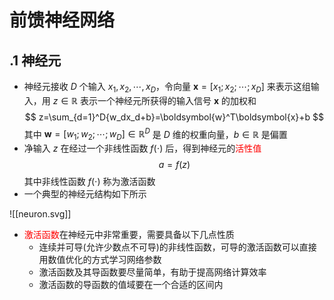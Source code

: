 # 前馈神经网络
## .1 神经元
- 神经元接收 $D$ 个输入 $x_1,x_2,\cdots,x_D$，令向量 $\boldsymbol{x}=\left[ x_1;x_2;\cdots ;x_D \right]$ 来表示这组输入，用 $z\in \mathbb{R}$ 表示一个神经元所获得的输入信号 $\boldsymbol x$ 的加权和
$$
z=\sum_{d=1}^D{w_dx_d+b}=\boldsymbol{w}^T\boldsymbol{x}+b
$$
其中 $\boldsymbol{w}=\left[ w_1;w_2;\cdots ;w_D \right] \in \mathbb{R} ^D$ 是 $D$ 维的权重向量，$b \in \mathbb {R}$ 是偏置
- 净输入 $z$ 在经过一个非线性函数 $f(\cdot)$ 后，得到神经元的<font color='red'>活性值</font>
$$
a=f(z)
$$
其中非线性函数 $f(\cdot)$ 称为激活函数
- 一个典型的神经元结构如下所示

![[neuron.svg]]

- <font color='red'>激活函数</font>在神经元中非常重要，需要具备以下几点性质
	- 连续并可导(允许少数点不可导)的非线性函数，可导的激活函数可以直接用数值优化的方式学习网络参数
	- 激活函数及其导函数要尽量简单，有助于提高网络计算效率
	- 激活函数的导函数的值域要在一个合适的区间内